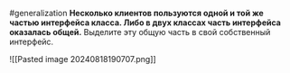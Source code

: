 #generalization 
**Несколько клиентов пользуются одной и той же частью интерфейса класса. Либо в двух классах часть интерфейса оказалась общей.**
Выделите эту общую часть в свой собственный интерфейс.

![[Pasted image 20240818190707.png]]
